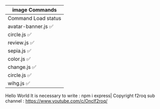 |         image Commands         |
|--------------------------------|
|     Command       Load status  |
| avatar-banner.js  ✅           |
| circle.js         ✅           |
| review.js         ✅           |
| sepia.js          ✅           |
| color.js          ✅           |
| change.js         ✅           |
| circle.js         ✅           |
| wihg.js           ✅           |
Hello World
It is necessary to write : npm i express|
Copyright f2roq sub channel : https://www.youtube.com/c/Onclf2roq/
